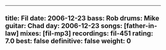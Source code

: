 
---
title: Fil
date: 2006-12-23
bass:	Rob
drums:	Mike
guitar:	Chad
day: 2006-12-23
songs: [father-in-law]
mixes: [fil-mp3]
recordings: fil-451
rating: 7.0
best: false
definitive: false
weight: 0
---
